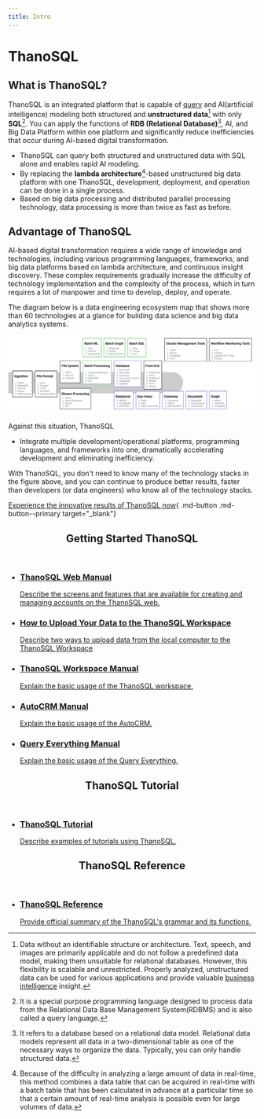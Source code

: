 ```yaml
---
title: Intro
---
```


# **ThanoSQL**

## **What is ThanoSQL?**

ThanoSQL is an integrated platform that is capable of [query](https://en.wikipedia.org/wiki/Query) and AI(artificial intelligence) modeling both structured and __unstructured data__[^1] with only __SQL__[^2]. You can apply the functions of __RDB (Relational Database)__[^3], AI, and Big Data Platform within one platform and significantly reduce inefficiencies that occur during AI-based digital transformation.

- ThanoSQL can query both structured and unstructured data with SQL alone and enables rapid AI modeling.
- By replacing the __lambda architecture__[^4]-based unstructured big data platform with one ThanoSQL, development, deployment, and operation can be done in a single process.
- Based on big data processing and distributed parallel processing technology, data processing is more than twice as fast as before.

## **Advantage of ThanoSQL**

AI-based digital transformation requires a wide range of knowledge and technologies, including various programming languages, frameworks, and big data platforms based on lambda architecture, and continuous insight discovery. These complex requirements gradually increase the difficulty of technology implementation and the complexity of the process, which in turn requires a lot of manpower and time to develop, deploy, and operate.

The diagram below is a data engineering ecosystem map that shows more than 60 technologies at a glance for building data science and big data analytics systems.

[![IMAGE](img/index/img1.png)](img/index/img1.png)

Against this situation, ThanoSQL

-  Integrate multiple development/operational platforms, programming languages, and frameworks into one, dramatically accelerating development and eliminating inefficiency.

With ThanoSQL, you don't need to know many of the technology stacks in the figure above, and you can continue to produce better results, faster than developers (or data engineers) who know all of the technology stacks.

[Experience the innovative results of ThanoSQL now](https://www.thanosql.ai/en/){ .md-button .md-button--primary target="_blank"}

<div class="card">
    <header>
        <h2 id="card-h2"> Getting Started ThanoSQL</h2>
    </header>
    <ul class="fullclick">
        <li>
            <a href="en/getting_started/web_manual/">
                <h3>
                    ThanoSQL Web Manual
                </h3>
                <p>
                    Describe the screens and features that are available for creating and managing accounts on the ThanoSQL web. 
                </p>
            </a>
        </li>
        <li>
            <a href="en/getting_started/data_upload/">
                <h3>
                    How to Upload Your Data to the ThanoSQL Workspace
                </h3>
                <p>
                    Describe two ways to upload data from the local computer to the ThanoSQL Workspace
                </p>
            </a>
        </li>
        <li>
            <a href="en/getting_started/paas/workspace/">
                <h3>
                    ThanoSQL Workspace Manual
                </h3>
                <p>
                    Explain the basic usage of the ThanoSQL workspace.
                </p>
            </a>
        </li>
        <li>
            <a href="en/getting_started/saas/autocrm/">
                <h3>
                    AutoCRM Manual
                </h3>
                <p>
                    Explain the basic usage of the AutoCRM.
                </p>
            </a>
        </li>
        <li>
            <a href="en/getting_started/saas/qe/">
                <h3>
                    Query Everything Manual
                </h3>
                <p>
                    Explain the basic usage of the Query Everything.
                </p>
            </a>
        </li>
    </ul>
</div>


<div class="card">
    <header>
        <h2 id="card-h2"> ThanoSQL Tutorial</h2>
    </header>
    <ul class="fullclick">
        <li>
            <a href="en/tutorials/algorithm_list/">
                <h3>
                    ThanoSQL Tutorial
                </h3>
                <p>
                    Describe examples of tutorials using ThanoSQL.
                </p>
            </a>
        </li>
    </ul>
</div>

<div class="card">
    <header>
        <h2 id="card-h2"> ThanoSQL Reference</h2>
    </header>
    <ul class="fullclick">
        <li>
            <a href="en/how-to_guides/reference/">
                <h3>
                    ThanoSQL Reference
                </h3>
                <p>
                    Provide official summary of the ThanoSQL's grammar and its functions.
                </p>
            </a>
        </li>
    </ul>
</div>


[^1]: Data without an identifiable structure or architecture. Text, speech, and images are primarily applicable and do not follow a predefined data model, making them unsuitable for relational databases. However, this flexibility is scalable and unrestricted.
Properly analyzed, unstructured data can be used for various applications and provide valuable [business intelligence](https://en.wikipedia.org/wiki/Business_intelligence) insight.

[^2]: It is a special purpose programming language designed to process data from the Relational Data Base Management System(RDBMS) and is also called a query language.

[^3]: It refers to a database based on a relational data model. Relational data models represent all data in a two-dimensional table as one of the necessary ways to organize the data. Typically, you can only handle structured data.

[^4]: Because of the difficulty in analyzing a large amount of data in real-time, this method combines a data table that can be acquired in real-time with a batch table that has been calculated in advance at a particular time so that a certain amount of real-time analysis is possible even for large volumes of data.
